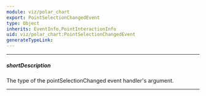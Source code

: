 ```yaml
---
module: viz/polar_chart
export: PointSelectionChangedEvent
type: Object
inherits: EventInfo,PointInteractionInfo
uid: viz/polar_chart:PointSelectionChangedEvent
generateTypeLink: 
---
```

---
##### shortDescription
The type of the pointSelectionChanged event handler's argument.

---
<!-- Description goes here -->